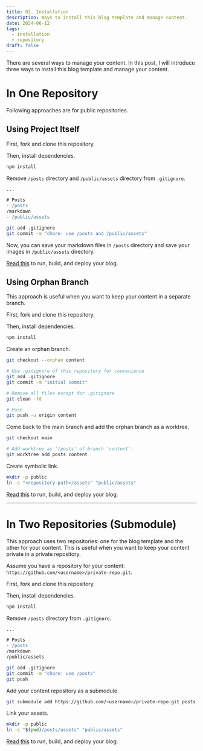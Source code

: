 ```yaml
---
title: 02. Installation
description: Ways to install this blog template and manage content.
date: 2024-06-12
tags:
  - installation
  - repository
draft: false
---
```


There are several ways to manage your content.
In this post, I will introduce three ways to install this blog template and manage your content.

# In One Repository

Following approaches are for public repositories.

## Using Project Itself

First, fork and clone this repository.

Then, install dependencies.

```bash
npm install
```

Remove `/posts` directory and `/public/assets` directory from `.gitignore`.

```diff
...

# Posts
- /posts
/markdown
- /public/assets
```

```bash
git add .gitignore
git commit -m "chore: use /posts and /public/assets"
```

Now, you can save your markdown files in `/posts` directory and save your images in `/public/assets` directory.

[Read this](/getting-started/run-build-deploy.md) to run, build, and deploy your blog.

## Using Orphan Branch

This approach is useful when you want to keep your content in a separate branch.

First, fork and clone this repository.

Then, install dependencies.

```bash
npm install
```

Create an orphan branch.

```bash
git checkout --orphan content

# Use .gitignore of this repository for convenience
git add .gitignore
git commit -m "initial commit"

# Remove all files except for .gitignore
git clean -fd

# Push
git push -u origin content
```

Come back to the main branch and add the orphan branch as a worktree.

```bash
git checkout main

# Add worktree as '/posts' of branch 'content'.
git worktree add posts content
```

Create symbolic link.

```bash
mkdir -p public
ln -s "<repository-path>/assets" "public/assets"
```

[Read this](/getting-started/run-build-deploy.md) to run, build, and deploy your blog.

---

# In Two Repositories (Submodule)

This approach uses two repositories: one for the blog template and the other for your content.
This is useful when you want to keep your content private in a private repository.

Assume you have a repository for your content: `https://github.com/<username>/private-repo.git`.

First, fork and clone this repository.

Then, install dependencies.

```bash
npm install
```

Remove `/posts` directory from `.gitignore`.

```diff
...

# Posts
- /posts
/markdown
/public/assets
```

```bash
git add .gitignore
git commit -m "chore: use /posts"
git push
```

Add your content repository as a submodule.

```bash
git submodule add https://github.com/<username>/private-repo.git posts 
```

Link your assets.

```bash
mkdir -p public
ln -s "$(pwd)/posts/assets" "public/assets"
```

[Read this](/getting-started/run-build-deploy.md) to run, build, and deploy your blog.
